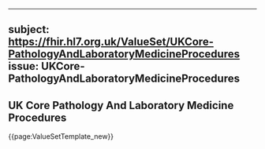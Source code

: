 
---
subject: https://fhir.hl7.org.uk/ValueSet/UKCore-PathologyAndLaboratoryMedicineProcedures
issue: UKCore-PathologyAndLaboratoryMedicineProcedures
---
## UK Core Pathology And Laboratory Medicine Procedures

{{page:ValueSetTemplate_new}}
    
